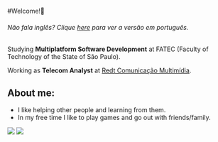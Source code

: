 #Welcome!👋
###### Não fala inglês? Clique [here](https://github.com/lucasroqe/lucasroqe/blob/main/README.md) para ver a versão em português.

Studying **Multiplatform Software Development** at FATEC (Faculty of Technology of the State of São Paulo).

Working as **Telecom Analyst** at [Redt Comunicação Multimídia](https://redt.com.br).

## **About me:**
* I like helping other people and learning from them.
* In my free time I like to play games and go out with friends/family.

<a href="https://www.linkedin.com/in/lucasroqe" target="_blank"><img src="https://img.shields.io/badge/-LinkedIn-%23000000?style= for-the-badge&logo=linkedin&logoColor=white"/></a>
<a href = "mailto:alvim.lucas2@hotmail.com" target="_blank"><img src="https://img.shields.io/badge/-Microsoft_Outlook-%23000000?style=for-the- badge&logo=microsoft-outlook&logoColor=white"></a>
